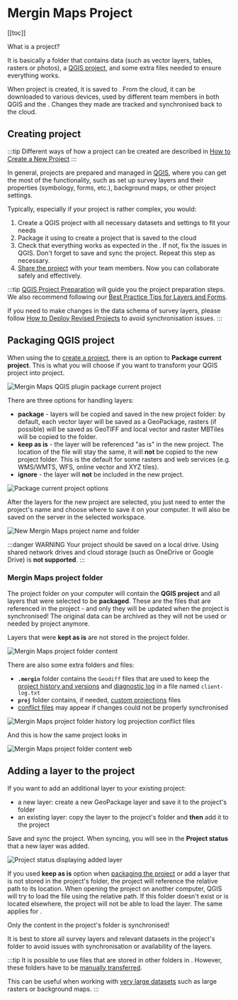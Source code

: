 ﻿# Mergin Maps Project
[[toc]]

What is a <MainPlatformName /> project? 

It is basically a folder that contains data (such as vector layers, tables, rasters or photos), a [QGIS project](../../gis/features/), and some extra <MainPlatformName /> files needed to ensure everything works.

When <MainPlatformName /> project is created, it is saved to <ServerCloudNameLink />. From the cloud, it can be downloaded to various devices, used by different team members in both QGIS and the <MobileAppNameShort />. Changes they made are tracked and synchronised back to the cloud.

## Creating project
:::tip
Different ways of how a <MainPlatformName /> project can be created are described in [How to Create a New Project](../create-project/) 
:::

In general, projects are prepared and managed in [QGIS](../../setup/install-qgis/), where you can get the most of the functionality, such as set up survey layers and their properties (symbology, forms, etc.), background maps, or other project settings. 

Typically, especially if your project is rather complex, you would:
1. Create a QGIS project with all necessary datasets and settings to fit your needs
2. Package it using <QGISPluginName /> to create a <MainPlatformName /> project that is saved to the cloud
3. Check that everything works as expected in the <MobileAppNameShort />. If not, fix the issues in QGIS. Don't forget to save and sync the project. Repeat this step as necessary.
4. [Share the project](../project-advanced/) with your team members. Now you can collaborate safely and effectively.

:::tip
[QGIS Project Preparation](../../gis/features/) will guide you the project preparation steps. We also recommend following our [Best Practice Tips for Layers and Forms](../../layer/best-practice/).

If you need to make changes in the data schema of survey layers, please follow [How to Deploy Revised Projects](../deploy-new-project/) to avoid synchronisation issues.
:::

## Packaging QGIS project
When using the <QGISPluginNameShort /> to [create a <MainPlatformName /> project](../create-project/#create-a-project-in-qgis), there is an option to **Package current project**. This is what you will choose if you want to transform your QGIS project into <MainPlatformName /> project.

![Mergin Maps QGIS plugin package current project](./package-project.jpg "Mergin Maps QGIS plugin package current project")

There are three options for handling layers:
   - **package** - layers will be copied and saved in the new <MainPlatformName /> project folder: by default, each vector layer will be saved as a GeoPackage, rasters (if possible) will be saved as GeoTIFF and local vector and raster MBTiles will be copied to the folder.
   - **keep as is** - the layer will be referenced "as is" in the new project. The location of the file will stay the same, it will **not** be copied to the new <MainPlatformName /> project folder. This is the default for some rasters and web services (e.g. WMS/WMTS, WFS, online vector and XYZ tiles).
   - **ignore** - the layer will **not** be included in the new project.
   
   ![Package current project options](../create-project/mergin_plugin_project_wizard_3.jpg "Package current project options") 

After the layers for the new project are selected, you just need to enter the project's name and choose where to save it on your computer. It will also be saved on the <MainPlatformNameLink /> server in the selected workspace.

![New Mergin Maps project name and folder](../create-project/mergin_plugin_project_wizard_4.jpg "New Mergin Maps project name and folder")
   
:::danger WARNING
Your project should be saved on a local drive. Using shared network drives and cloud storage (such as OneDrive or Google Drive) is **not supported**.
:::

### Mergin Maps project folder
The project folder on your computer will contain the **QGIS project** and all layers that were selected to be **packaged**. These are the files that are referenced in the project - and only they will be updated when the project is synchronised! The original data can be archived as they will not be used or needed by <MainPlatformName /> project anymore.

Layers that were **kept as is** are not stored in the project folder.

![Mergin Maps project folder content](./project-folder.jpg "Mergin Maps project folder content")

There are also some extra folders and files:
- **`.mergin`** folder contains the `Geodiff` files that are used to keep the [project history and versions](../project-history/) and [diagnostic log](../../misc/troubleshoot/#diagnostic-logs) in a file named `client-log.txt`
- **`proj`** folder contains, if needed, [custom projections](../../gis/proj/) files
- [conflict files](../missing-data/#there-are-conflict-files-in-the-folder) may appear if changes could not be properly synchronised

![Mergin Maps project folder history log projection conflict files](./folder-tech-files.jpg "Mergin Maps project folder content")

And this is how the same project looks in <AppDomainNameLink />

![Mergin Maps project folder content web](./project-server.jpg "Mergin Maps project folder content web")

## Adding a layer to the project
If you want to add an additional layer to your existing <MainPlatformName /> project:
- a new layer: create a new GeoPackage layer and save it to the project's folder 
- an existing layer: copy the layer to the project's folder and **then** add it to the project

Save and sync the project. When syncing, you will see in the **Project status** that a new layer was added.

![Project status displaying added layer](./add-new-layer.jpg "Project status displaying added layer")

If you used **keep as is** option when [packaging the project](#packaging-qgis-project) or add a layer that is not stored in the project's folder, the project will reference the relative path to its location. When opening the project on another computer, QGIS will try to load the file using the relative path. If this folder doesn't exist or is located elsewhere, the project will not be able to load the layer. The same applies for <MobileAppName />. 

Only the content in the project's folder is synchronised!

It is best to store all survey layers and relevant datasets in the project's folder to avoid issues with synchronisation or availability of the layers.

:::tip
It is possible to use files that are stored in other folders in <MobileAppName />. However, these folders have to be [manually transferred](../missing-data/#manual-data-transfer-android).

This can be useful when working with [very large datasets](../../gis/settingup_background_map/#how-to-work-with-very-large-files-android) such as large rasters or background maps.
:::
